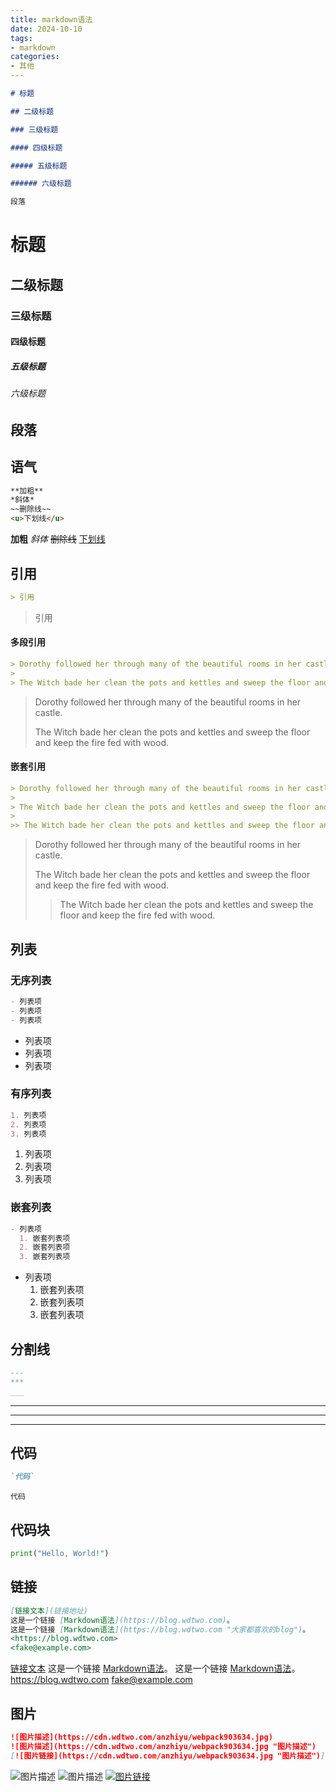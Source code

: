 ```yaml
---
title: markdown语法
date: 2024-10-10
tags:
- markdown
categories:
- 其他
---
```


```markdown
# 标题

## 二级标题

### 三级标题

#### 四级标题

##### 五级标题

###### 六级标题

段落
```
# 标题

## 二级标题

### 三级标题

#### 四级标题

##### 五级标题

###### 六级标题

段落
---
## 语气
```markdown
**加粗**
*斜体*
~~删除线~~
<u>下划线</u>
```
**加粗**
*斜体*
~~删除线~~
<u>下划线</u>

## 引用
```markdown
> 引用
```
> 引用
#### 多段引用
```markdown
> Dorothy followed her through many of the beautiful rooms in her castle.
>
> The Witch bade her clean the pots and kettles and sweep the floor and keep the fire fed with wood.
```
> Dorothy followed her through many of the beautiful rooms in her castle.
>
> The Witch bade her clean the pots and kettles and sweep the floor and keep the fire fed with wood.
#### 嵌套引用
```markdown
> Dorothy followed her through many of the beautiful rooms in her castle.
>
> The Witch bade her clean the pots and kettles and sweep the floor and keep the fire fed with wood.
>
>> The Witch bade her clean the pots and kettles and sweep the floor and keep the fire fed with wood.
```
> Dorothy followed her through many of the beautiful rooms in her castle.
>
> The Witch bade her clean the pots and kettles and sweep the floor and keep the fire fed with wood.
>
>> The Witch bade her clean the pots and kettles and sweep the floor and keep the fire fed with wood.
## 列表
### 无序列表
```markdown
- 列表项
- 列表项
- 列表项
```
- 列表项
- 列表项
- 列表项

### 有序列表
```markdown
1. 列表项
2. 列表项
3. 列表项
```
1. 列表项
2. 列表项
3. 列表项

### 嵌套列表
```markdown
- 列表项
  1. 嵌套列表项
  2. 嵌套列表项
  3. 嵌套列表项
```
- 列表项
  1. 嵌套列表项
  2. 嵌套列表项
  3. 嵌套列表项

## 分割线
```markdown
---
***
___
```
---
***
___

## 代码
```markdown
`代码`
```
`代码`
## 代码块
```python
print("Hello, World!")
```

## 链接
```markdown
[链接文本](链接地址)
这是一个链接 [Markdown语法](https://blog.wdtwo.com)。
这是一个链接 [Markdown语法](https://blog.wdtwo.com "大家都喜欢的blog")。
<https://blog.wdtwo.com>
<fake@example.com>
```
[链接文本](链接地址)
这是一个链接 [Markdown语法](https://blog.wdtwo.com)。
这是一个链接 [Markdown语法](https://blog.wdtwo.com "大家都喜欢的blog")。
<https://blog.wdtwo.com>
<fake@example.com>

## 图片
```markdown
![图片描述](https://cdn.wdtwo.com/anzhiyu/webpack903634.jpg)
![图片描述](https://cdn.wdtwo.com/anzhiyu/webpack903634.jpg "图片描述")
[![图片链接](https://cdn.wdtwo.com/anzhiyu/webpack903634.jpg "图片描述")](https://blog.wdtwo.com)
```
![图片描述](https://cdn.wdtwo.com/anzhiyu/webpack903634.jpg)
![图片描述](https://cdn.wdtwo.com/anzhiyu/webpack903634.jpg "图片描述")
[![图片链接](https://cdn.wdtwo.com/anzhiyu/webpack903634.jpg "图片描述")](https://blog.wdtwo.com)
